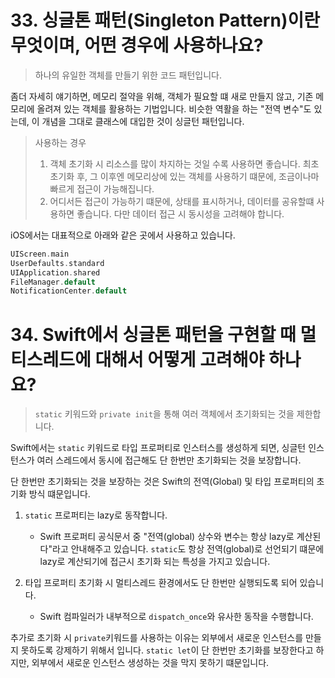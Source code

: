 # 33. 싱글톤 패턴(Singleton Pattern)이란 무엇이며, 어떤 경우에 사용하나요?

> 하나의 유일한 객체를 만들기 위한 코드 패턴입니다.

좀더 자세히 얘기하면, 메모리 절약을 위해, 객체가 필요할 떄 새로 만들지 않고, 기존 메모리에 올려져 있는 객체를 활용하는 기법입니다.
비슷한 역활을 하는 "전역 변수"도 있는데, 이 개념을 그대로 클래스에 대입한 것이 싱글턴 패턴입니다.

> 사용하는 경우
> 1. 객체 초기화 시 리소스를 많이 차지하는 것일 수록 사용하면 좋습니다. 최초 초기화 후, 그 이후엔 메모리상에 있는 객체를 사용하기 떄문에, 조금이나마 빠르게 접근이 가능해집니다. 
> 2. 어디서든 접근이 가능하기 떄문에, 상태를 표시하거나, 데이터를 공유할떄 사용하면 좋습니다. 다만 데이터 접근 시 동시성을 고려해야 합니다.

iOS에서는 대표적으로 아래와 같은 곳에서 사용하고 있습니다.

```swift
UIScreen.main
UserDefaults.standard
UIApplication.shared
FileManager.default
NotificationCenter.default
```

# 34. Swift에서 싱글톤 패턴을 구현할 때 멀티스레드에 대해서 어떻게 고려해야 하나요?

> `static` 키워드와 `private init`을 통해 여러 객체에서 초기화되는 것을 제한합니다. 

Swift에서는 `static` 키워드로 타입 프로퍼티로 인스터스를 생성하게 되면, 싱글턴 인스턴스가 여러 스레드에서 동시에 접근해도 단 한번만 초기화되는 것을 보장합니다.

단 한번만 초기화되는 것을 보장하는 것은 Swift의 전역(Global) 및 타입 프로퍼티의 초기화 방식 떄문입니다.

1. `static` 프로퍼티는 lazy로 동작합니다.
    - Swift 프로퍼티 공식문서 중 "전역(global) 상수와 변수는 항상 lazy로 계산된다"라고 안내해주고 있습니다. `static`도 항상 전역(global)로 선언되기 떄문에 lazy로 계산되기에 접근시 초기화 되는 특성을 가지고 있습니다.

2. 타입 프로퍼티 초기화 시 멀티스레드 환경에서도 단 한번만 실행되도록 되어 있습니다.
    - Swift 컴파일러가 내부적으로 `dispatch_once`와 유사한 동작을 수행합니다.

추가로 초기화 시 `private`키워드를 사용하는 이유는 외부에서 새로운 인스턴스를 만들지 못하도록 강제하기 위해서 입니다.
`static let`이 단 한번만 초기화를 보장한다고 하지만, 외부에서 새로운 인스턴스 생성하는 것을 막지 못하기 떄문입니다.
